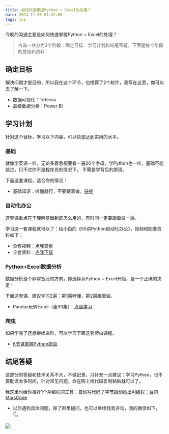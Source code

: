 ```yaml
---
title: 如何快速掌握Python + Excel的处理？
date: 2024-11-05 01:22:05
tags: 1v1
---
```


今晚的沟通主要是如何快速掌握Python + Excel的处理？

> 咨询一共分为3个阶段：确定目标、学习计划和结尾答疑。下面是每个阶段的总结和资料：

## 确定目标

解决问题才是目的，所以我在这个环节，也推荐了2个软件，我写在这里，你可以去了解一下。

- 数据可视化：Tebleau
- 高级数据分析：Power BI 

## 学习计划

针对这个目标，学习以下内容，可以快速达到实用的水平。

### 基础

就像学英语一样，无论多着急都要看一遍26个字母，学Python也一样。基础不能跳过，只不过你不是程序员的情况下， 不需要学背后的原理。

下面这套课程，适合你的情况：

- 基础知识：听懂就行，不要跟着做。[链接](https://www.bilibili.com/video/BV1MM4y1G76j/?spm_id_from=333.999.0.0)

### 自动化办公

这套课重点在于理解基础到底怎么用的，有时间一定要跟着做一遍。

学习这一套课程就可以了：给小白的《50讲Python自动化办公》，视频和配套资料如下：

- 全套视频：[点我查看](https://www.python-office.com/course/50-python-office.html)
- 全套资料：[点我下载](http://www.python4office.cn/python-course/50-python-office/)

### Python+Excel数据分析

数据分析是个非常宽泛的方向，你选择从Python + Excel开始，是一个正确的决定！

下面这套课，建议学习2遍：第1遍听懂，第2遍跟着做。

- Pandas玩转Excel（全30集）：[点我学习](https://www.bilibili.com/video/BV1hk4y1C73S/)

### 爬虫

如果学完了还想继续进阶，可以学习下面这套爬虫课程。

- [6节课掌握Python爬虫](https://www.bilibili.com/video/BV1Qa4y157RW/?spm_id_from=333.999.0.0)

## 结尾答疑

这部分的答疑和技术关系不大，不做记录，只补充一点建议：学习Python，也不要耽误太多时间，针对常见问题，会在网上找代码复制粘贴就可以了。

我这里也给你推荐1个AI编程的工具：[自动写代码？字节跳动推出AI编程：豆包MarsCode](https://mp.weixin.qq.com/s/otNnbhfaON9ckMH5KQZ8wg)

- 以后遇到具体问题，除了群里提问，也可以继续找我咨询，我的微信如下，👇。

![](https://python-office-1300615378.cos.ap-chongqing.myqcloud.com/wechat/qr-code.jpg)